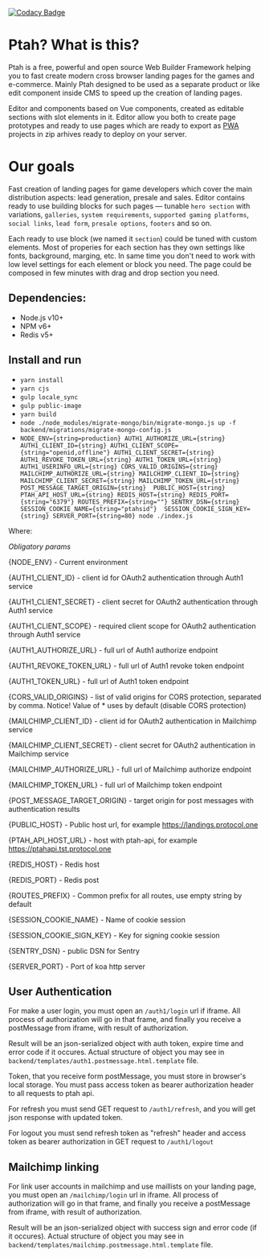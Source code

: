 [![Codacy Badge](https://api.codacy.com/project/badge/Grade/da503bb6111644f68a1266eea37309c7)](https://www.codacy.com/app/ProtocolOne/storefront)

# Ptah? What is this?

Ptah is a free, powerful and open source Web Builder Framework helping you to fast create modern cross browser landing pages for the games and e-commerce. Mainly Ptah designed to be used as a separate product or like edit component inside CMS to speed up the creation of landing pages. 

Editor and components based on Vue components, created as editable sections with slot elements in it. Editor allow you both to create page prototypes and ready to use pages which are ready to export as [PWA](https://developers.google.com/web/progressive-web-apps/) projects in zip arhives ready to deploy on your server. 

# Our goals

Fast creation of landing pages for game developers which cover the main distribution aspects: lead generation, presale and sales. Editor contains ready to use building blocks for such pages — tunable `hero section` with variations, `galleries`, `system requirements`, `supported gaming platforms`, `social links`, `lead form`, `presale options`, `footers` and so on.  

Each ready to use block (we named it `section`) could be tuned with custom elements. Most of properies for each section has they own settings like fonts, background, marging, etc. In same time you don't need to work with low level settings for each element or block you need. The page could be composed in few minutes with drag and drop section you need.

## Dependencies: 
* Node.js v10+
* NPM v6+
* Redis v5+

## Install and run
* `yarn install`
* `yarn cjs`
* `gulp locale_sync`
* `gulp public-image`
* `yarn build`
* `node ./node_modules/migrate-mongo/bin/migrate-mongo.js up -f backend/migrations/migrate-mongo-config.js`
* `NODE_ENV={string=production} AUTH1_AUTHORIZE_URL={string} AUTH1_CLIENT_ID={string}
AUTH1_CLIENT_SCOPE={string="openid,offline"} AUTH1_CLIENT_SECRET={string} AUTH1_REVOKE_TOKEN_URL={string} AUTH1_TOKEN_URL={string} 
AUTH1_USERINFO_URL={string} CORS_VALID_ORIGINS={string} MAILCHIMP_AUTHORIZE_URL={string} MAILCHIMP_CLIENT_ID={string} 
MAILCHIMP_CLIENT_SECRET={string} MAILCHIMP_TOKEN_URL={string} POST_MESSAGE_TARGET_ORIGIN={string} 
PUBLIC_HOST={string} PTAH_API_HOST_URL={string} REDIS_HOST={string}
REDIS_PORT={string="6379"} ROUTES_PREFIX={string=""} SENTRY_DSN={string} SESSION_COOKIE_NAME={string="ptahsid"} 
SESSION_COOKIE_SIGN_KEY={string} SERVER_PORT={string=80} node ./index.js`

Where:

*Obligatory params*

{NODE_ENV} - Current environment

{AUTH1_CLIENT_ID} - client id for OAuth2 authentication through Auth1 service

{AUTH1_CLIENT_SECRET} - client secret for OAuth2 authentication through Auth1 service

{AUTH1_CLIENT_SCOPE} - required client scope for OAuth2 authentication through Auth1 service

{AUTH1_AUTHORIZE_URL} - full url of Auth1 authorize endpoint

{AUTH1_REVOKE_TOKEN_URL} - full url of Auth1 revoke token endpoint

{AUTH1_TOKEN_URL} - full url of Auth1 token endpoint

{CORS_VALID_ORIGINS} - list of valid origins for CORS protection, separated by comma. Notice! Value of * uses by 
default (disable CORS protection)

{MAILCHIMP_CLIENT_ID} - client id for OAuth2 authentication in Mailchimp service

{MAILCHIMP_CLIENT_SECRET} - client secret for OAuth2 authentication in Mailchimp service

{MAILCHIMP_AUTHORIZE_URL} - full url of Mailchimp authorize endpoint 

{MAILCHIMP_TOKEN_URL} - full url of Mailchimp token endpoint

{POST_MESSAGE_TARGET_ORIGIN} - target origin for post messages with authentication results

{PUBLIC_HOST} - Public host url, for example https://landings.protocol.one

{PTAH_API_HOST_URL} - host with ptah-api, for example https://ptahapi.tst.protocol.one

{REDIS_HOST} - Redis host

{REDIS_PORT} - Redis post

{ROUTES_PREFIX} - Common prefix for all routes, use empty string by default

{SESSION_COOKIE_NAME} - Name of cookie session

{SESSION_COOKIE_SIGN_KEY} - Key for signing cookie session

{SENTRY_DSN} - public DSN for Sentry

{SERVER_PORT} - Port of koa http server


## User Authentication

For make a user login, you must open an `/auth1/login` url if iframe. 
All process of authorization will go in that frame, and finally you receive a postMessage from iframe, 
with result of authorization. 

Result will be an json-serialized object with auth token, expire time and error code if it occures. 
Actual structure of object you may see in `backend/templates/auth1.postmessage.html.template` file.

Token, that you receive form postMessage, you must store in browser's local storage.
You must pass access token as bearer authorization header to all requests to ptah api.

For refresh you must send GET request to `/auth1/refresh`, and you will get json response with updated token. 

For logout you must send refresh token as "refresh" header and access token as bearer authorization in GET request to 
`/auth1/logout`

## Mailchimp linking

For link user accounts in mailchimp and use maillists on your landing page, you must open an `/mailchimp/login` url
in iframe.
All process of authorization will go in that frame, and finally you receive a postMessage from iframe, 
with result of authorization. 

Result will be an json-serialized object with success sign and error code (if it occures). 
Actual structure of object you may see in `backend/templates/mailchimp.postmessage.html.template` file.
